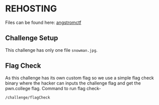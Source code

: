 # REHOSTING

Files can be found here: [angstromctf](https://github.com/blairsec/challenges/tree/master/angstromctf/2024/misc/do-you-wanna-build-a-snowman)

## Challenge Setup
This challenge has only one file `snowman.jpg`.

## Flag Check
As this challenge has its own custom flag so we use a simple flag check binary where the hacker can inputs the challenge flag and get the pwn.college flag.
Command to run flag check-
```
/challenge/flagCheck
```